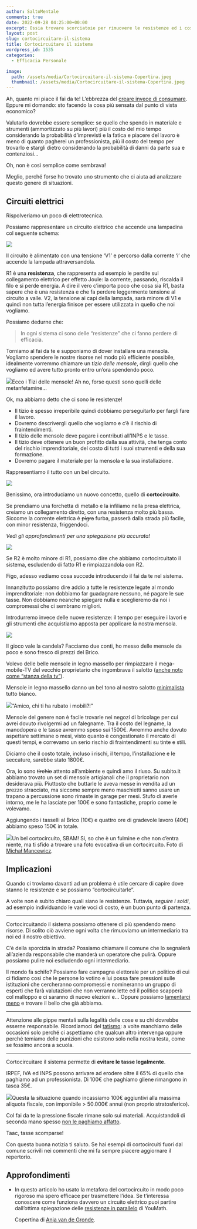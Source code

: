 ```yaml
---
author: SaltoMentale
comments: true
date: 2022-09-28 04:25:00+00:00
excerpt: Ossia trovare scorciatoie per rimuovere le resistenze ed i costi maggiori.
layout: post
slug: cortocircuitare-il-sistema
title: Cortocircuitare il sistema
wordpress_id: 1535
categories:
  - Efficacia Personale

image:
  path: /assets/media/Cortocircuitare-il-sistema-Copertina.jpeg
  thumbnail: /assets/media/Cortocircuitare-il-sistema-Copertina.jpeg
---
```


Ah, quanto mi piace il fai da te! L’ebbrezza del [creare invece di consumare](/creare-consumare/). Eppure mi domando: sto facendo la cosa più sensata dal punto di vista economico?

Valutarlo dovrebbe essere semplice: se quello che spendo in materiale e strumenti (ammortizzato su più lavori) più il costo del mio tempo considerando la probabilità d’imprevisti e la fatica e piacere del lavoro è meno di quanto pagherei un professionista, più il costo del tempo per trovarlo e stargli dietro considerando la probabilità di danni da parte sua e contenziosi…

Oh, non è così semplice come sembrava!

Meglio, perché forse ho trovato uno strumento che ci aiuta ad analizzare questo genere di situazioni.

## Circuiti elettrici

Rispolveriamo un poco di elettrotecnica.

Possiamo rappresentare un circuito elettrico che accende una lampadina col seguente schema:

![](/assets/media/Cortocircuitare-il-sistema.drawio-1.png)

Il circuito è alimentato con una tensione ‘V1’ e percorso dalla corrente ‘i’ che accende la lampada attraversandola.

R1 è una **resistenza**, che rappresenta ad esempio le perdite sul collegamento elettrico per effetto Joule: la corrente, passando, riscalda il filo e si perde energia. A dire il vero c’importa poco che cosa sia R1, basta sapere che è una resistenza e che fa perdere leggermente tensione al circuito a valle. V2, la tensione ai capi della lampada, sarà minore di V1 e quindi non tutta l’energia finisce per essere utilizzata in quello che noi vogliamo.

Possiamo dedurne che:

> In ogni sistema ci sono delle “resistenze” che ci fanno perdere di efficacia.

Torniamo al fai da te e supponiamo di dover installare una mensola. Vogliamo spendere le nostre risorse nel modo più efficiente possibile, idealmente vorremmo chiamare un _tizio delle mensole_, dirgli quello che vogliamo ed avere tutto pronto entro un’ora spendendo poco.

![](/assets/media/Tizio-delle-mensole.jpeg)Ecco i Tizi delle mensole! Ah no, forse questi sono quelli delle metanfetamine…

Ok, ma abbiamo detto che ci sono le resistenze!

- Il tizio è spesso irreperibile quindi dobbiamo perseguitarlo per fargli fare il lavoro.
- Dovremo descrivergli quello che vogliamo e c’è il rischio di fraintendimenti.
- Il tizio delle mensole deve pagare i contributi all’INPS e le tasse.
- Il tizio deve ottenere un buon profitto dalla sua attività, che tenga conto del rischio imprenditoriale, del costo di tutti i suoi strumenti e della sua formazione.
- Dovremo pagare il materiale per la mensola e la sua installazione.

Rappresentiamo il tutto con un bel circuito.

![](/assets/media/Cortocircuitare-il-sistema.drawio.png)

Benissimo, ora introduciamo un nuovo concetto, quello di **cortocircuito**.

Se prendiamo una forchetta di metallo e la infiliamo nella presa elettrica, creiamo un collegamento diretto, con una resistenza molto più bassa. Siccome la corrente elettrica è <del>pigra</del> furba, passerà dalla strada più facile, con minor resistenza, friggendoci.

_Vedi gli approfondimenti per una spiegazione più accurata!_

![](/assets/media/Cortocircuitare-il-sistema.drawio-2.png)

Se R2 è molto minore di R1, possiamo dire che abbiamo cortocircuitato il sistema, escludendo di fatto R1 e rimpiazzandola con R2.

Figo, adesso vediamo cosa succede introducendo il fai da te nel sistema.

Innanzitutto possiamo dire addio a tutte le resistenze legate al mondo imprenditoriale: non dobbiamo far guadagnare nessuno, né pagare le sue tasse. Non dobbiamo neanche spiegare nulla e sceglieremo da noi i compromessi che ci sembrano migliori.

Introdurremo invece delle nuove resistenze: il tempo per eseguire i lavori e gli strumenti che acquistiamo apposta per applicare la nostra mensola.

![](/assets/media/Cortocircuitare-il-sistema.drawio-4.png)

Il gioco vale la candela? Facciamo due conti, ho messo delle mensole da poco e sono fresco di prezzi del Brico.

Volevo delle belle mensole in legno massello per rimpiazzare il mega-mobile-TV del vecchio proprietario che ingombrava il salotto ([anche noto come “stanza della tv”](/televisione-quanto-costa-davvero/)).

Mensole in legno massello danno un bel tono al nostro salotto [minimalista](/minimalismo-significato/) tutto bianco.

![](/assets/media/add67befcb6f927e-600x338-1.jpg)“Amico, chi ti ha rubato i mobili?!”

Mensole del genere non è facile trovarle nei negozi di bricolage per cui avrei dovuto rivolgermi ad un falegname. Tra il costo del legname, la manodopera e le tasse avremmo speso sui 1500€. Avremmo anche dovuto aspettare settimane o mesi, visto quanto è congestionato il mercato di questi tempi, e correvamo un serio rischio di fraintendimenti su tinte e stili.

Diciamo che il costo totale, incluso i rischi, il tempo, l’installazione e le seccature, sarebbe stato 1800€.

Ora, io sono <del>tirchio</del> attento all’ambiente e quindi amo il riuso. Su subito.it abbiamo trovato un set di mensole artigianali che il proprietario non desiderava più. Piuttosto che buttarle le aveva messe in vendita ad un prezzo stracciato, ma siccome sempre meno maschietti sanno usare un trapano a percussione sono rimaste in garage per mesi. Stufo di averle intorno, me le ha lasciate per 100€ e sono fantastiche, proprio come le volevamo.

Aggiungendo i tasselli al Brico (10€) e quattro ore di gradevole lavoro (40€) abbiamo speso 150€ in totale.

![](/assets/media/fulmine.jpeg)Un bel cortocircuito, SBAM! Si, so che è un fulmine e che non c’entra niente, ma ti sfido a trovare una foto evocativa di un cortocircuito. Foto di [Michał Mancewicz](https://unsplash.com/@kreyatif?utm_source=unsplash&utm_medium=referral&utm_content=creditCopyText).

## Implicazioni

Quando ci troviamo davanti ad un problema è utile cercare di capire dove stanno le resistenze e se possiamo “cortocircuitarle”.

A volte non è subito chiaro quali siano le resistenze. Tuttavia, _seguire i soldi_, ad esempio individuando le varie voci di costo, è un buon punto di partenza.

---

Cortocircuitando il sistema possiamo ottenere di più spendendo meno risorse. Di solito ciò avviene ogni volta che rimuoviamo un intermediario tra noi ed il nostro obiettivo.

C’è della sporcizia in strada? Possiamo chiamare il comune che lo segnalerà all’azienda responsabile che manderà un operatore che pulirà. Oppure possiamo pulire noi escludendo ogni intermediario.

Il mondo fa schifo? Possiamo fare campagna elettorale per un politico di cui ci fidiamo così che le persone lo votino e lui possa fare pressioni sulle istituzioni che cercheranno compromessi e nomineranno un gruppo di esperti che farà valutazioni che non verranno lette ed il politico scapperà col malloppo e ci saranno di nuovo elezioni e… Oppure possiamo [lamentarci meno](/smettere-di-lamentarsi/) e trovare il bello che già abbiamo.

---

Attenzione alle pippe mentali sulla legalità delle cose e su chi dovrebbe esserne responsabile. Ricordiamoci del [tatismo](/tatismo/): a volte manchiamo delle occasioni solo perché ci aspettiamo che qualcun altro intervenga oppure perché temiamo delle punizioni che esistono solo nella nostra testa, come se fossimo ancora a scuola.

---

Cortocircuitare il sistema permette di **evitare le tasse legalmente**.

IRPEF, IVA ed INPS possono arrivare ad erodere oltre il 65% di quello che paghiamo ad un professionista. Di 100€ che paghiamo gliene rimangono in tasca 35€.

![](/assets/media/B2106973-9E6C-4BEB-8A10-496BE0F158B2.png)Questa la situazione quando incassiamo 100€ aggiuntivi alla massima aliquota fiscale, con imponibile > 50.000€ annui (non proprio stratosferico).

Col fai da te la pressione fiscale rimane solo sui materiali. Acquistandoli di seconda mano spesso [non le paghiamo affatto](https://www.laleggepertutti.it/59320_posso-vendere-beni-usati-quali-tasse-devo-pagare).

Taac, tasse scomparse!

Con questa buona notizia ti saluto. Se hai esempi di cortocircuiti fuori dal comune scrivili nei commenti che mi fa sempre piacere aggiornare il repertorio.

## Approfondimenti

- In questo articolo ho usato la metafora del cortocircuito in modo poco rigoroso ma spero efficace per trasmettere l’idea. Se t’interessa conoscere come funziona davvero un circuito elettrico puoi partire dall’ottima spiegazione delle [resistenze in parallelo](https://www.youmath.it/lezioni/fisica/elettricita/4918-resistenze-in-parallelo.html) di YouMath.

  Copertina di <a href="https://unsplash.com/@anjagronde?utm_source=unsplash&utm_medium=referral&utm_content=creditCopyText" target="_blank" rel="noreferrer noopener nofollow">Anja van de Gronde</a>.
